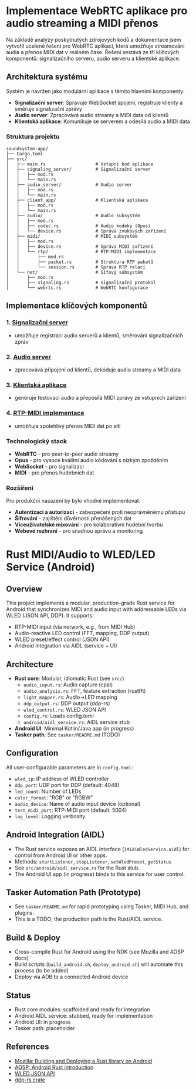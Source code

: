 # Implementace WebRTC aplikace pro audio streaming a MIDI přenos

Na základě analýzy poskytnutých zdrojových kódů a dokumentace jsem vytvořil ucelené řešení pro WebRTC aplikaci, která umožňuje streamování audia a přenos MIDI dat v reálném čase. Řešení sestává ze tří klíčových komponentů: signalizačního serveru, audio serveru a klientské aplikace.

## Architektura systému

Systém je navržen jako modulární aplikace s těmito hlavními komponenty:

- **Signalizační server**: Spravuje WebSocket spojení, registruje klienty a směruje signalizační zprávy
- **Audio server**: Zpracovává audio streamy a MIDI data od klientů
- **Klientská aplikace**: Komunikuje se serverem a odesílá audio a MIDI data

### Struktura projektu

```
soundsystem-app/
├── Cargo.toml
├── src/
│   ├── main.rs                   # Vstupní bod aplikace
│   ├── signaling_server/         # Signalizační server
│   │   ├── mod.rs
│   │   └── main.rs
│   ├── audio_server/             # Audio server
│   │   ├── mod.rs
│   │   └── main.rs
│   ├── client_app/               # Klientská aplikace
│   │   ├── mod.rs
│   │   └── main.rs
│   ├── audio/                    # Audio subsystém
│   │   ├── mod.rs
│   │   ├── codec.rs              # Audio kodeky (Opus)
│   │   └── device.rs             # Správa zvukových zařízení
│   ├── midi/                     # MIDI subsystém
│   │   ├── mod.rs
│   │   ├── device.rs             # Správa MIDI zařízení
│   │   └── rtp/                  # RTP-MIDI implementace
│   │       ├── mod.rs
│   │       ├── packet.rs         # Struktura RTP paketů
│   │       └── session.rs        # Správa RTP relací
│   └── net/                      # Síťový subsystém
│       ├── mod.rs
│       ├── signaling.rs          # Signalizační protokol
│       └── webrtc.rs             # WebRTC konfigurace
```

## Implementace klíčových komponentů

### 1. [Signalizační server](./signaling_server/main.rs)
- umožňuje registraci audio serverů a klientů, směrování signalizačních zpráv

### 2. [Audio server](./audio_server/main.rs)
- zpracovává připojení od klientů, dekóduje audio streamy a MIDI data

### 3. [Klientská aplikace](./client_app/main.rs)
- generuje testovací audio a přeposílá MIDI zprávy ze vstupních zařízení

### 4. [RTP-MIDI implementace](./midi/rtp/packet.rs)
- umožňuje spolehlivý přenos MIDI dat po síti

### Technologický stack

- **WebRTC** - pro peer-to-peer audio streamy
- **Opus** - pro vysoce kvalitní audio kódování s nízkým zpožděním
- **WebSocket** - pro signalizaci
- **MIDI** - pro přenos hudebních dat

### Rozšíření

Pro produkční nasazení by bylo vhodné implementovat:

- **Autentizaci a autorizaci** - zabezpečení proti neoprávněnému přístupu
- **Šifrování** - zajištění důvěrnosti přenášených dat
- **Víceuživatelské mixování** - pro kolaborativní hudební tvorbu
- **Webové rozhraní** - pro snadnou správu a monitoring

# Rust MIDI/Audio to WLED/LED Service (Android)

## Overview

This project implements a modular, production-grade Rust service for Android that synchronizes MIDI and audio input with addressable LEDs via WLED (JSON API, DDP). It supports:
- RTP-MIDI input (via network, e.g., from MIDI Hub)
- Audio-reactive LED control (FFT, mapping, DDP output)
- WLED preset/effect control (JSON API)
- Android integration via AIDL (service + UI)

## Architecture

- **Rust core**: Modular, idiomatic Rust (see `src/`)
  - `audio_input.rs`: Audio capture (cpal)
  - `audio_analysis.rs`: FFT, feature extraction (rustfft)
  - `light_mapper.rs`: Audio→LED mapping
  - `ddp_output.rs`: DDP output (ddp-rs)
  - `wled_control.rs`: WLED JSON API
  - `config.rs`: Loads config.toml
  - `android/aidl_service.rs`: AIDL service stub
- **Android UI**: Minimal Kotlin/Java app (in progress)
- **Tasker path**: See `tasker/README.md` (TODO)

## Configuration

All user-configurable parameters are in `config.toml`:
- `wled_ip`: IP address of WLED controller
- `ddp_port`: UDP port for DDP (default: 4048)
- `led_count`: Number of LEDs
- `color_format`: "RGB" or "RGBW"
- `audio_device`: Name of audio input device (optional)
- `test_midi_port`: RTP-MIDI port (default: 5004)
- `log_level`: Logging verbosity

## Android Integration (AIDL)

- The Rust service exposes an AIDL interface (`IMidiWledService.aidl`) for control from Android UI or other apps.
- Methods: `startListener`, `stopListener`, `setWledPreset`, `getStatus`
- See `src/android/aidl_service.rs` for the Rust stub.
- The Android UI app (in progress) binds to this service for user control.

## Tasker Automation Path (Prototype)

- See `tasker/README.md` for rapid prototyping using Tasker, MIDI Hub, and plugins.
- This is a TODO; the production path is the Rust/AIDL service.

## Build & Deploy

- Cross-compile Rust for Android using the NDK (see Mozilla and AOSP docs)
- Build scripts (`build_android.sh`, `deploy_android.sh`) will automate this process (to be added)
- Deploy via ADB to a connected Android device

## Status

- Rust core modules: scaffolded and ready for integration
- Android AIDL service: stubbed, ready for implementation
- Android UI: in progress
- Tasker path: placeholder

## References
- [Mozilla: Building and Deploying a Rust library on Android](https://mozilla.github.io/firefox-browser-architecture/experiments/2017-09-21-rust-on-android.html)
- [AOSP: Android Rust introduction](https://source.android.com/docs/setup/build/rust/building-rust-modules/overview)
- [WLED JSON API](https://kno.wled.ge/interfaces/json-api/)
- [ddp-rs crate](https://github.com/coral/ddp-rs)

